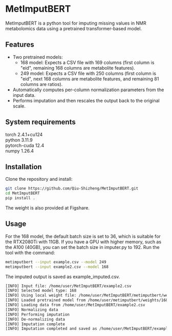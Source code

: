 # MetImputBERT

MetImputBERT is a python tool for imputing missing values in NMR metabolomics data using a pretrained transformer-based model.

## Features

- Two pretrained models:
  - 168 model: Expects a CSV file with 169 columns (first column is "eid", remaining 168 columns are metabolite features).
  - 249 model: Expects a CSV file with 250 columns (first column is "eid", next 168 columns are metabolite features, and remaining 81 columns are ratios).
- Automatically computes per-column normalization parameters from the input data.
- Performs imputation and then rescales the output back to the original scale.

## System requirements
torch 2.4.1+cu124  
python 3.11.9  
pytorch-cuda 12.4    
numpy 1.26.4

## Installation
Clone the repository and install:

```bash
git clone https://github.com/Qiu-Shizheng/MetImputBERT.git
cd MetImputBERT
pip install .
```
The weight is also provided at Figshare.

## Usage
For the 168 model, the default batch size is set to 36, which is suitable for the RTX2080Ti with 11GB. If you have a GPU with higher memory, such as the A100 (40GB), you can set the batch size in imputer.py to 192. Run the tool with the command:

```bash
metimputbert --input example.csv --model 249
metimputbert --input example2.csv --model 168
```
The imputed output is saved as example_imputed.csv.
```bash
[INFO] Input file: /home/user/MetImputBERT/example2.csv
[INFO] Selected model type: 168
[INFO] Using local weight file: /home/user/MetImputBERT/metimputbert/weights/168_model.pt
[INFO] Loaded pretrained model from /home/user/metimputbert/weights/168_model.pt on cuda
[INFO] Loading data from /home/user/MetImputBERT/example2.csv
[INFO] Normalizing data
[INFO] Performing imputation
[INFO] De-normalizing data
[INFO] Imputation complete
[INFO] Imputation completed and saved as /home/user/MetImputBERT/example2_imputed.csv
```
